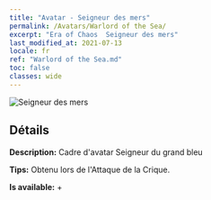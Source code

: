 ```yaml
---
title: "Avatar - Seigneur des mers"
permalink: /Avatars/Warlord of the Sea/
excerpt: "Era of Chaos  Seigneur des mers"
last_modified_at: 2021-07-13
locale: fr
ref: "Warlord of the Sea.md"
toc: false
classes: wide
---
```

 ![Seigneur des mers](/images/a/avatarFrame_202.png)

## Détails

 **Description:** Cadre d'avatar Seigneur du grand bleu 

 **Tips:** Obtenu lors de l'Attaque de la Crique. 

 **Is available:**  + 

